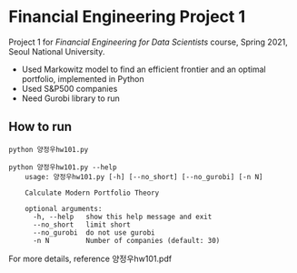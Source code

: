 # Financial Engineering Project 1

Project 1 for *Financial Engineering for Data Scientists* course, Spring 2021, Seoul National University.
* Used Markowitz model to find an efficient frontier and an optimal portfolio, implemented in Python
* Used S&P500 companies
* Need Gurobi library to run

## How to run

    python 양정우hw101.py

<!-- tsk -->

    python 양정우hw101.py --help
        usage: 양정우hw101.py [-h] [--no_short] [--no_gurobi] [-n N]

        Calculate Modern Portfolio Theory

        optional arguments:
          -h, --help   show this help message and exit
          --no_short   limit short
          --no_gurobi  do not use gurobi
          -n N         Number of companies (default: 30)

For more details, reference 양정우hw101.pdf


